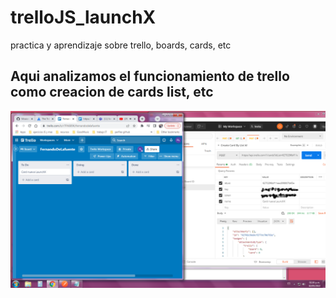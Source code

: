 # trelloJS_launchX
practica y aprendizaje sobre trello, boards, cards, etc

## Aqui analizamos el funcionamiento de trello como creacion de cards list, etc

<img src="https://github.com/Lfer1111/trelloJS_launchX/blob/master/ejercicio6%20TRELLO.png">
